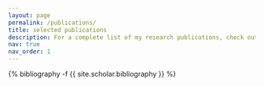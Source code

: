 ```yaml
---
layout: page
permalink: /publications/
title: selected publications
description: For a complete list of my research publications, check out my [Google Scholar](https://scholar.google.com/citations?user=0bwP0i4AAAAJ&hl=en).
nav: true
nav_order: 1
---
```

<!-- _pages/publications.md -->
<div class="publications">

{% bibliography -f {{ site.scholar.bibliography }} %}

</div>
